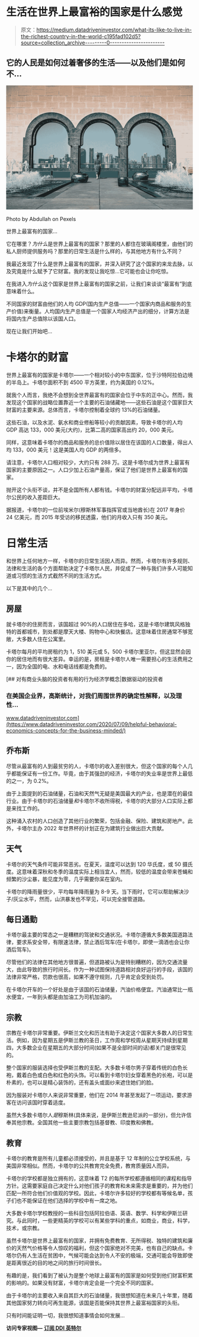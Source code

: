 # 生活在世界上最富裕的国家是什么感觉

> 原文：<https://medium.datadriveninvestor.com/what-its-like-to-live-in-the-richest-country-in-the-world-c195fad102d5?source=collection_archive---------0----------------------->

## 它的人民是如何过着奢侈的生活——以及他们是如何不…

![](img/85dcbaa4d19a41ef20344a00631d74c9.png)

Photo by Abdullah on Pexels

世界上最富有的国家…

它在哪里？*为什么*是世界上最富有的国家？那里的人都住在玻璃阁楼里，由他们的私人厨师提供服务吗？那里的日常生活是什么样的，与其他地方有什么不同？

我最近发现了什么是世界上最富有的国家，并深入研究了这个国家的来龙去脉，以及究竟是什么赋予了它财富。我的发现让我吃惊…它可能也会让你吃惊。

在我进入*为什么*这个国家是世界上最富有的国家之前，让我们来谈谈“最富有”到底意味着什么。

不同国家的财富由他们的人均 GDP(国内生产总值——一个国家内商品和服务的生产价值)来衡量。人均国内生产总值是一个国家人均经济产出的细分，计算方法是将国内生产总值除以该国人口。

现在让我们开始吧…

# 卡塔尔的财富

世界上最富有的国家是卡塔尔——一个相对较小的中东国家，位于沙特阿拉伯边境的半岛上。卡塔尔面积不到 4500 平方英里，约为美国的 0.12%。

就我个人而言，我绝不会想到全世界最富有的国家会位于中东的正中心。然而，我发现这个国家的战略位置靠近一个主要的石油储藏地——这些石油是这个国家巨大财富的主要来源。总体而言，卡塔尔控制着全球约 13%的石油储量。

这些石油，以及水泥、氨水和商业修船等较小的贡献因素，导致卡塔尔的人均 GDP 高达 133，000 美元(大约)，比第二高的国家高出约 20，000 美元。

同样，这意味着卡塔尔的商品和服务的总价值除以居住在该国的人口数量，得出人均 133，000 美元！这是美国人均 GDP 的两倍多。

请注意，卡塔尔人口相对较少，大约只有 288 万。这是卡塔尔成为世界上最富有国家的主要原因之一。人口少加上石油产量高，保证了他们是世界上最富有的国家。

抛开这个头衔不谈，并不是全国所有人都有钱。卡塔尔的财富分配远非平均，卡塔尔公民的收入差距巨大。

据报道，卡塔尔的一位前埃米尔(穆斯林军事指挥官或当地酋长)在 2017 年身价 24 亿美元，而 2015 年受访的移民透露，他们的月收入只有 350 美元。

# 日常生活

和世界上任何地方一样，卡塔尔的日常生活因人而异。然而，卡塔尔有许多规则、法律和生活的各个方面帮助决定了卡塔尔人民，并促成了一种与我们许多人可能知道或习惯的生活方式截然不同的生活方式。

以下是其中的几个…

## 房屋

就卡塔尔的住房而言，该国超过 90%的人口居住在多哈，这是卡塔尔建筑风格独特的首都城市，到处都是摩天大楼、购物中心和快餐店。这意味着住房通常不够宽敞，大多数人住在公寓里。

卡塔尔每月的平均房租约为 1，510 美元或 5，500 卡塔尔里亚尔，但这显然会因你的居住地而有很大差异。幸运的是，房租是卡塔尔人唯一需要担心的生活费用之一，因为全国的电、水和电话线都是免费的。

[](https://www.datadriveninvestor.com/2020/07/09/helpful-behavioral-economics-concepts-for-the-business-minded/) [## 对有商业头脑的投资者有用的行为经济学概念|数据驱动的投资者

### 在美国企业界，高斯统计，对我们周围世界的确定性解释，以及理性…

www.datadriveninvestor.com](https://www.datadriveninvestor.com/2020/07/09/helpful-behavioral-economics-concepts-for-the-business-minded/) 

## 乔布斯

尽管从最富有的人到最贫穷的人，卡塔尔的收入差别很大，但这个国家的每个人几乎都能保证有一份工作。毕竟，由于其强劲的经济，卡塔尔的失业率是世界上最低的之一，为 0.2%。

由于上面提到的石油储量，石油和天然气无疑是美国最大的产业，也是潜在的最佳行业。由于卡塔尔的石油储量*和*卡塔尔不收所得税，卡塔尔的大部分人口实际上都是来找工作的。

这种涌入农村的人口创造了其他行业的繁荣，包括金融、保险、建筑和房地产。此外，卡塔尔主办 2022 年世界杯的计划正在为建筑行业做出巨大贡献。

## 天气

卡塔尔的天气条件可能非常恶劣。在夏天，温度可以达到 120 华氏度，或 50 摄氏度。这意味着深秋和冬季的温度实际上相当宜人，然而，较低的温度会带来苍蝇和频繁的沙尘暴，能见度为零，几乎需要你呆在室内。

卡塔尔的降雨量很少，平均每年降雨量为 8-9 天。当下雨时，它可以帮助解决沙子/灰尘水平，然而，山洪暴发也不罕见，可以完全接管道路。

## 每日通勤

卡塔尔最主要的常态之一是糟糕的驾驶和交通状况。卡塔尔遵循大多数美国道路法律，要求系安全带，有限速法律，禁止酒后驾车(在卡塔尔，即使一滴酒也会让你酒后驾车)。

尽管他们的法律在其他地方很普遍，但道路被认为是特别糟糕的，因为交通流量大，由此导致的旅行时间长。作为一种试图保持道路相对良好运行的手段，该国的法律非常严格，罚款也很高，如果不遵守规则，几乎肯定会受到处罚。

在卡塔尔开车的一个好处是由于该国的石油储量，汽油价格便宜。汽油通常比一瓶水便宜，一年到头都是由加油工为司机加油的。

## 宗教

宗教在卡塔尔非常重要。伊斯兰文化和历法有助于决定这个国家大多数人的日常生活。例如，因为星期五是伊斯兰教的圣日，工作周和学校周从星期天持续到星期四，大多数企业在星期五的大部分时间(如果不是全部时间的话)都关门是很常见的。

整个国家的服装选择也受伊斯兰教的支配。大多数卡塔尔男子穿着传统的白色长袍，戴着白色或白色和红色的头饰。可以看到卡塔尔妇女穿着黑色的长袍，可以是朴素的，也可以是精心装饰的，还有盖头或面纱来遮住她们的脸。

因为服装对卡塔尔人来说非常重要，他们在 2014 年甚至发起了一项运动，要求游客在访问该国时穿着适度。

虽然大多数卡塔尔人*是*穆斯林(具体来说，是伊斯兰教逊尼派的一部分)，但允许信奉其他宗教。全国其他一些主要宗教包括基督教、印度教和佛教。

## 教育

卡塔尔的教育是所有儿童都必须接受的，并且是基于 12 年制的公立学校系统，与美国非常相似。然而，卡塔尔的公共教育完全免费，教育质量因人而异。

卡塔尔的学校都是独立拥有的，这意味着 T2 的每所学校都遵循相同的课程和指导方针。这需要家庭自己决定什么对他们孩子的教育和未来需求是重要的，并为他们匹配一所符合他们价值观的学校。因此，卡塔尔许多较好的学校都有等候名单，孩子们也不能保证在他们选择的学校中有一席之地。

大多数卡塔尔学校教授的一些科目包括阿拉伯语、英语、数学、科学和伊斯兰研究。与此同时，一些更精英的学校可以有某些学科的重点，如商业，商业，科学，技术，或宗教。

虽然卡塔尔是世界上最富有的国家，并拥有免费教育、无所得税、独特的建筑和廉价的天然气价格等令人惊叹的福利，但这个国家绝对不完美，也有自己的缺点。卡塔尔仍有人生活在贫困中，气候可能会达到令人不安的极端，交通可能会导致即使是距离很近的目的地之间的旅行时间很长。

有趣的是，我们看到了被认为是整个地球上最富有的国家是如何受到他们财富积累的影响的。如果没有财富，卡塔尔肯定会是一个完全不同的国家。

由于卡塔尔的主要收入来自其巨大的石油储量，我很想知道在未来几十年里，随着其他国家努力转向可再生能源，该国是否能保持其世界上最富裕国家的头衔。

只有时间能证明一切，我很想知道事情会如何发展…

**访问专家视图—** [**订阅 DDI 英特尔**](https://datadriveninvestor.com/ddi-intel)